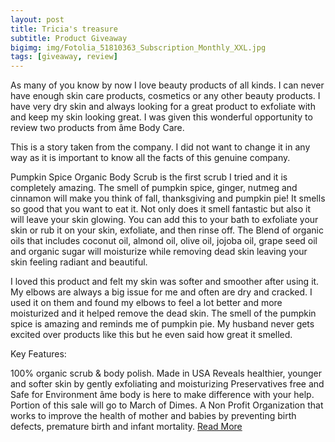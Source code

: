 ```yaml
---
layout: post
title: Tricia's treasure
subtitle: Product Giveaway
bigimg: img/Fotolia_51810363_Subscription_Monthly_XXL.jpg
tags: [giveaway, review]
---
```


As many of you know by now I love beauty products of all kinds. I can never have enough skin care products, cosmetics or any other beauty products. I have very dry skin and always looking for a great product to exfoliate with and keep my skin looking great. I was given this wonderful opportunity to review two products from âme Body Care.

This is a story taken from the company. I did not want to change it in any way as it is important to know all the facts of this genuine company.

Pumpkin Spice Organic Body Scrub is the first scrub I tried and it is completely amazing. The smell of pumpkin spice, ginger, nutmeg and cinnamon will make you think of fall, thanksgiving and pumpkin pie! It smells so good that you want to eat it. Not only does it smell fantastic but also it will leave your skin glowing. You can add this to your bath to exfoliate your skin or rub it on your skin, exfoliate, and then rinse off. The Blend of organic oils that includes coconut oil, almond oil, olive oil, jojoba oil, grape seed oil and organic sugar will moisturize while removing dead skin leaving your skin feeling radiant and beautiful.

I loved this product and felt my skin was softer and smoother after using it. My elbows are always a big issue for me and often are dry and cracked. I used it on them and found my elbows to feel a lot better and more moisturized and it helped remove the dead skin. The smell of the pumpkin spice is amazing and reminds me of pumpkin pie. My husband never gets excited over products like this but he even said how great it smelled.

Key Features:

100% organic scrub & body polish. Made in USA
Reveals healthier, younger and softer skin by gently exfoliating and moisturizing
Preservatives free and Safe for Environment
âme body is here to make difference with your help. Portion of this sale will go to March of Dimes. A Non Profit Organization that works to improve the health of mother and babies by preventing birth defects, premature birth and infant mortality.
[Read More](http://triciastreasure.com/2013/10/body-care-review-giveaway.html)
